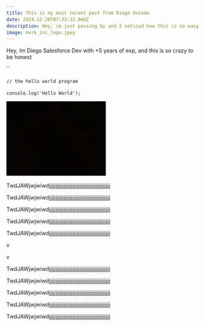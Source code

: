 ```yaml
---
title: This is my most recent post from Diego Oviedo
date: 2024-12-26T07:33:22.046Z
description: Hey, im just passing by and I noticed how this is so easy to setup
image: mvrk_inc_logo.jpeg
---
```

Hey, Im Diego Salesforce Dev with +5 years of exp, and this is so crazy to be honest

``

`// the hello world program`

`console.log('Hello World');`



![](images.jpg "Hey")

TwdJAWjwjwiwdjjjjjjjjjjjjjjjjjjjjjjjjjjjjjjjjjjjjjjjjjjjjjjj

TwdJAWjwjwiwdjjjjjjjjjjjjjjjjjjjjjjjjjjjjjjjjjjjjjjjjjjjjjjj

TwdJAWjwjwiwdjjjjjjjjjjjjjjjjjjjjjjjjjjjjjjjjjjjjjjjjjjjjjjj

TwdJAWjwjwiwdjjjjjjjjjjjjjjjjjjjjjjjjjjjjjjjjjjjjjjjjjjjjjjj

TwdJAWjwjwiwdjjjjjjjjjjjjjjjjjjjjjjjjjjjjjjjjjjjjjjjjjjjjjjj

v

v

TwdJAWjwjwiwdjjjjjjjjjjjjjjjjjjjjjjjjjjjjjjjjjjjjjjjjjjjjjjj

TwdJAWjwjwiwdjjjjjjjjjjjjjjjjjjjjjjjjjjjjjjjjjjjjjjjjjjjjjjj

TwdJAWjwjwiwdjjjjjjjjjjjjjjjjjjjjjjjjjjjjjjjjjjjjjjjjjjjjjjj

TwdJAWjwjwiwdjjjjjjjjjjjjjjjjjjjjjjjjjjjjjjjjjjjjjjjjjjjjjjj

TwdJAWjwjwiwdjjjjjjjjjjjjjjjjjjjjjjjjjjjjjjjjjjjjjjjjjjjjjjj